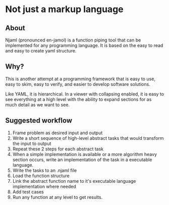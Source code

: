 # Not just a markup language

## About 
Njaml (pronounced en-jamol) is a function piping tool that can be implemented for any programming language. It is based on the easy to read and easy to create yaml structure. 

## Why?
This is another attempt at a programming framework that is easy to use, easy to skim, easy to verify, and easier to develop software solutions. 

Like YAML, it is hierarchical. In a viewer with collapsing enabled, it is easy to see everything at a high level with the ability to expand sections for as much detail as we want to see.

## Suggested workflow
1. Frame problem as desired input and output
2. Write a short sequence of high-level abstract tasks that would transform the input to output
3. Repeat these 2 steps for each abstract task
4. When a simple implementation is available or a more algorithm heavy section occurs, write an implementation of the task in a executable language.
5. Write the tasks to an .njaml file
6. Load the function structure
7. Link the abstract function name to it's executable language implementation where needed
8. Add test cases
9. Run any function at any level to get results.

